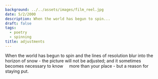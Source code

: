```yaml
---
background: ../../assets/images/film_reel.jpg
date: 5/2/2000
description: When the world has begun to spin...
draft: false
tags:
  - poetry
  - spinning
title: adjustments
---
```


When the world has begun to spin
and the lines of resolution blur into the horizon of snow -
the picture will not be adjusted;
and it sometimes becomes necessary to know
    more than your place -
but a reason for staying put.
